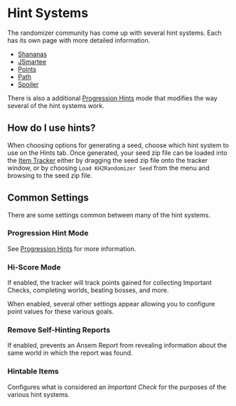 # Hint Systems

The randomizer community has come up with several hint systems. Each has its own page with more detailed information.

* [Shananas](shananas/index.md)
* [JSmartee](jsmartee/index.md)
* [Points](points/index.md)
* [Path](path/index.md)
* [Spoiler](spoiler/index.md)

There is also a additional [Progression Hints](progression/index.md) mode that modifies the way several of the hint
systems work.

## How do I use hints?

When choosing options for generating a seed, choose which hint system to use on the Hints tab. Once generated, your seed
zip file can be loaded into the [Item Tracker](https://github.com/Dee-Ayy/KH2Tracker) either by dragging the seed zip
file onto the tracker window, or by choosing `Load KH2Randomizer Seed` from the menu and browsing to the seed zip file.

## Common Settings

There are some settings common between many of the hint systems.

### Progression Hint Mode

See [Progression Hints](progression/index.md) for more information.

### Hi-Score Mode

If enabled, the tracker will track points gained for collecting Important Checks, completing worlds, beating bosses,
and more.

When enabled, several other settings appear allowing you to configure point values for these various goals.

### Remove Self-Hinting Reports

If enabled, prevents an Ansem Report from revealing information about the same world in which the report was found.

### Hintable Items

Configures what is considered an _Important Check_ for the purposes of the various hint systems.
